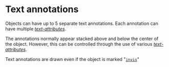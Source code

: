 # Text annotations

Objects can have up to 5 separate text annotations.  Each annotation
can have multiple *[text-attributes](./textattr.md)*.

The annotations normally appear stacked above and below the center of the
object.  However, this can be controlled through the use of
various *[text-attributes](./textattr.md)*.

Text annotations are drawn even if the object is marked 
"[`invis`](./invis.md)"
